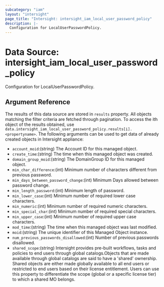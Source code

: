 ```yaml
---
subcategory: "iam"
layout: "intersight"
page_title: "Intersight: intersight_iam_local_user_password_policy"
description: |-
  Configuration for LocalUserPasswordPolicy.
---
```


# Data Source: intersight_iam_local_user_password_policy
Configuration for LocalUserPasswordPolicy.
## Argument Reference
The results of this data source are stored in `results` property.
All objects matching the filter criteria are fetched through pagination.
To access the ith object of the results obtained, use `data.intersight_iam_local_user_password_policy.results[i].<propertyname>`.
The following arguments can be used to get data of already created objects in Intersight appliance:
* `account_moid`:(string) The Account ID for this managed object. 
* `create_time`:(string) The time when this managed object was created. 
* `domain_group_moid`:(string) The DomainGroup ID for this managed object. 
* `min_char_difference`:(int) Minimum number of characters different from previous password. 
* `min_days_between_password_change`:(int) Minimum Days allowed between password change. 
* `min_length_password`:(int) Minimum length of password. 
* `min_lower_case`:(int) Minimum number of required lower case characters. 
* `min_numeric`:(int) Minimum number of required numeric characters. 
* `min_special_char`:(int) Minimum number of required special characters. 
* `min_upper_case`:(int) Minimum number of required upper case characters. 
* `mod_time`:(string) The time when this managed object was last modified. 
* `moid`:(string) The unique identifier of this Managed Object instance. 
* `num_previous_passwords_disallowed`:(int) Number of previous passwords disallowed. 
* `shared_scope`:(string) Intersight provides pre-built workflows, tasks and policies to end users through global catalogs.Objects that are made available through global catalogs are said to have a 'shared' ownership. Shared objects are either made globally available to all end users or restricted to end users based on their license entitlement. Users can use this property to differentiate the scope (global or a specific license tier) to which a shared MO belongs. 
 